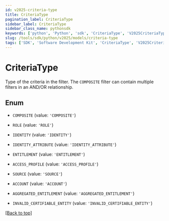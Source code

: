 ```yaml
---
id: v2025-criteria-type
title: CriteriaType
pagination_label: CriteriaType
sidebar_label: CriteriaType
sidebar_class_name: pythonsdk
keywords: ['python', 'Python', 'sdk', 'CriteriaType', 'V2025CriteriaType'] 
slug: /tools/sdk/python/v2025/models/criteria-type
tags: ['SDK', 'Software Development Kit', 'CriteriaType', 'V2025CriteriaType']
---
```


# CriteriaType

Type of the criteria in the filter. The `COMPOSITE` filter can contain multiple filters in an AND/OR relationship.

## Enum

* `COMPOSITE` (value: `'COMPOSITE'`)

* `ROLE` (value: `'ROLE'`)

* `IDENTITY` (value: `'IDENTITY'`)

* `IDENTITY_ATTRIBUTE` (value: `'IDENTITY_ATTRIBUTE'`)

* `ENTITLEMENT` (value: `'ENTITLEMENT'`)

* `ACCESS_PROFILE` (value: `'ACCESS_PROFILE'`)

* `SOURCE` (value: `'SOURCE'`)

* `ACCOUNT` (value: `'ACCOUNT'`)

* `AGGREGATED_ENTITLEMENT` (value: `'AGGREGATED_ENTITLEMENT'`)

* `INVALID_CERTIFIABLE_ENTITY` (value: `'INVALID_CERTIFIABLE_ENTITY'`)

[[Back to top]](#) 

